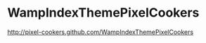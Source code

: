 WampIndexThemePixelCookers
==========================


http://pixel-cookers.github.com/WampIndexThemePixelCookers
